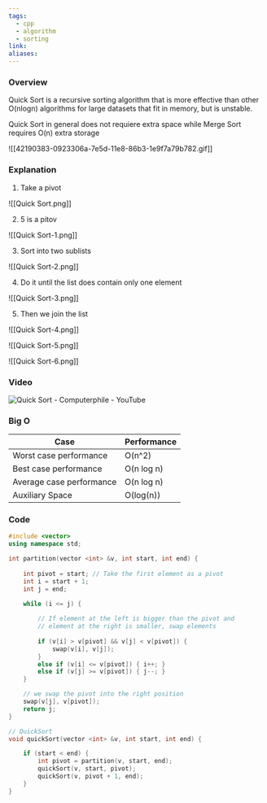 ```yaml
---
tags:
  - cpp
  - algorithm
  - sorting
link: 
aliases:
---
```



### Overview

Quick Sort is a recursive sorting algorithm that is more effective than other O(nlogn) algorithms for large datasets that fit in memory, but is unstable. 

Quick Sort in general does not requiere extra space while Merge Sort requires O(n) extra storage


![[42190383-0923306a-7e5d-11e8-86b3-1e9f7a79b782.gif]]


### Explanation

1. Take a pivot

![[Quick Sort.png]]

2. 5 is a pitov

![[Quick Sort-1.png]]

3. Sort into two sublists

![[Quick Sort-2.png]]

4. Do it until the list does contain only one element

![[Quick Sort-3.png]]

5. Then we join the list

![[Quick Sort-4.png]]

![[Quick Sort-5.png]]

![[Quick Sort-6.png]]

### Video

![Quick Sort - Computerphile - YouTube](https://www.youtube.com/watch?v=XE4VP_8Y0BU)



### Big O

| Case                     | Performance |
|--------------------------|-------------|
| Worst case performance   | O(n^2)      |
| Best case performance    | O(n log n)  |
| Average case performance | O(n log n)  |
| Auxiliary Space          | O(log(n))   |



### Code


```cpp
#include <vector>
using namespace std;

int partition(vector <int> &v, int start, int end) {
	
	int pivot = start; // Take the first element as a pivot 
	int i = start + 1;
	int j = end;

	while (i <= j) {
		
		// If element at the left is bigger than the pivot and
		// element at the right is smaller, swap elements
		
		if (v[i] > v[pivot] && v[j] < v[pivot]) {
			swap(v[i], v[j]);
		}
		else if (v[i] <= v[pivot]) { i++; } 
		else if (v[j] >= v[pivot]) { j--; } 
	}

	// we swap the pivot into the right position
	swap(v[j], v[pivot]);
	return j;
}

// QuickSort
void quickSort(vector <int> &v, int start, int end) {

	if (start < end) {
		int pivot = partition(v, start, end);
		quickSort(v, start, pivot);
		quickSort(v, pivot + 1, end);
	}
}

```
